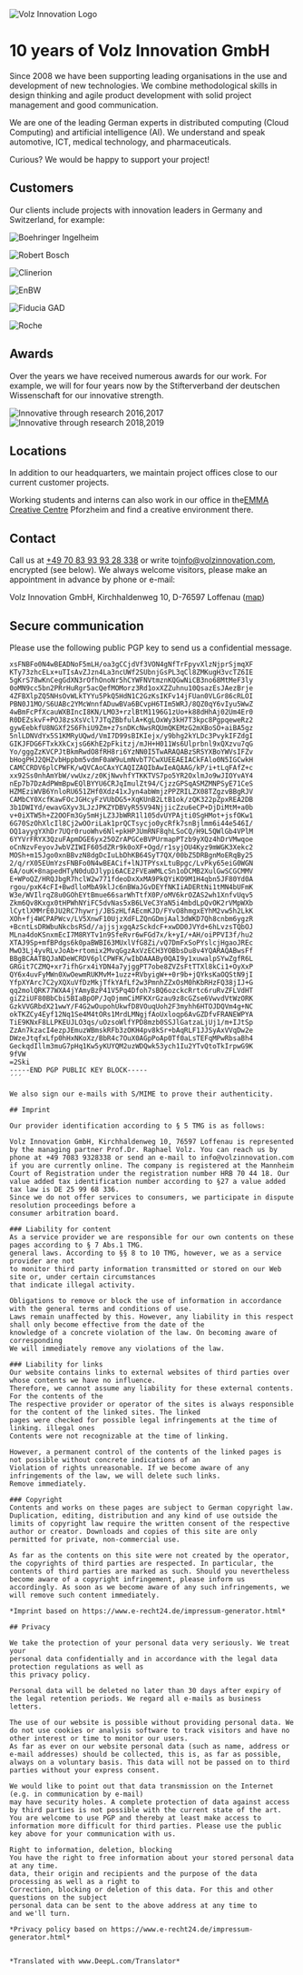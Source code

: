 ![Volz Innovation Logo](volz_logo.jpg)

# 10 years of Volz Innovation GmbH
Since 2008 we have been supporting leading organisations in the use and development of new technologies. We combine methodological skills in design thinking and agile product development with solid project management and good communication. 

We are one of the leading German experts in distributed computing (Cloud Computing) and artificial intelligence (AI). We understand and speak automotive, ICT, medical technology, and pharmaceuticals. 

Curious? We would be happy to support your project! 

## Customers

Our clients include projects with innovation leaders in Germany and Switzerland, for example:

![Boehringer Ingelheim](boehringer_ingelheim.png)

![Robert Bosch](bosch.png)

![Clinerion](clinerion.jpg)

![EnBW](enbw.png)

![Fiducia GAD](fiducia_gad.png)

![Roche](roche.png)

## Awards

Over the years we have received numerous awards for our work. For example, we will
for four years now by the Stifterverband der deutschen Wissenschaft for our innovative strength.

![Innovative through research 2016,2017](FuE16.png)
![Innovative through research 2018,2019](FuE18.png)

## Locations

In addition to our headquarters, we maintain project offices close to our current customer projects. 

Working students and interns can also work in our office in the[EMMA Creative Centre](http://www.emma-pf.de/) Pforzheim and find a creative environment there.

## Contact

Call us at [+49 70 83 93 93 28 338](tel:+4970839328338) or write to[info@volzinnovation.com](mailto:info@volzinnovation.com), encrypted (see below). We always welcome visitors, please make an appointment in advance by phone or e-mail:

Volz Innovation GmbH, Kirchhaldenweg 10, D-76597 Loffenau ([map](https://www.openstreetmap.org/way/220058489))

## Secure communication
Please use the following public PGP key to send us a confidential message. 
```
xsFNBFo0N4wBEADNoF5mLH/oa3gCCjdVf3VON4gNfTrFpyvXlzNjprSjmqXF
KTy73zhcELx+uTIsAvZJzn4La3ncUWf2SUbnjGsPL3qCl8ZMKugH3vcTZ6IE
5gKrS78wKnCegGdXN3rOfhOnoNr5hCYWFNVtmznKQGwNiCB3no68MtMeF3ly
0oMN9cc5bn2PRrHuRgr5acQefMOMorz3Rd1oxXZZuhnu10QsazEsJAezBrje
4ZFBXlpZQ5NHsOvWLkTYYu5PkQ5HdN1C2GzKsIKFv14jFUan0VLGr86cRLOI
PBN0J1MO/S6UABc2YMcWnnfADuwBVa6BCvpH6TIm5WRJ/8QZ0qY6vIyu5WwZ
4wBmFcPfXcauWXBIncI8KN/LMO3+rzlBtM1196G1zUo+k88dHhAj02Um4Er0
R0DEZskvF+POJ8zsXsVcl7JTqZBbfulA+KgLOxWy3kH7T3kpc8PgpqeweRz2
gywEebkfU8NGXf2S6FhiU9Zm+z7snDKcNwsRQUmQKEMzG2mXBoSO+aiBA5gz
5nlLDNVdYx5S1KMRyUQwd/VmI7D99sBIKIejx/y9bhg2kYLDc3PvykIFZdgI
GIKJFDG6FTxkXkCxjsG6KhE2pFkitzj/mJH+H011Ws6Ulprbnl9xQXzvu7qG
Yo/gggZzKVCPJtBkmRwdO8fRH8ri6YzNN0I5TwARAQABzSRSYXBoYWVsIFZv
bHogPHJ2QHZvbHppbm5vdmF0aW9uLmNvbT7CwXUEEAEIACkFAlo0N5IGCwkH
CAMCCRDV6plCPWFK/wQVCAoCAxYCAQIZAQIbAwIeAQAAG/kP/i+tLqFAfZ+c
xx92Ss0nhAmYbW/vwUxz/z0KjNwvhfYTKKTVS7po5YR2OxlmJo9wJIOYvAY4
nEp7b7DzAdPWmBpwEQlBYYU6CRJqImulZt94/CjzzGPSqASMZMNPSyE71CeS
HZMEziWVB6YnloRU651ZHf0Xdz41xJyn4abWmjzPPZRILZX08TZgzvBBgRJV
CAMbCY0XcfKawFOcJGHcyFzVUbDG5+XqKUnB2LtB1ok/zQK322pZpxREA2DB
3b1DWIYd/ewavGXyv3LJzJPKZYDBVyR55V94NjjicZzu6eCP+DjDiMtM+a0b
v+0iXTW5h+Z2OOFm3Gy5mHjLZ3JbWRR1l105dvUYPAjti0SgHMot+jsfOKw1
6G70SzOhXlcIl8Cj2wOOriLak1prQCTsycjo0ycRfk7snBjlmm6i44e546I/
OQ1ayygYXhDr7UQr0ruoWhv6Nl+pkHPJUmRNF8qhLSoCQ/H9L5QWlGb4VPlM
6YYVrFRYX3QzuFApmDGE6yx25OZrAPGCeBVPUrmapPTzb9yXQz4hDrVMwqoe
oCnNzvFeyovJwbVZIWIF605dZRr9k0oXF+Ogd/r1syjOU4Kyz9mWGK3Xekc2
MOSh+m15Jgo0xnBBvzN8dgDcIuLbDhKB64SyT7QX/00bZ5DRBgnMoERqBy25
2/q/rX05EUmYzsFNBFo0N4wBEACif+lNJTPYsxLtuBpgc/LvPky65eiG0WGN
6A/ouK+8napedHTyN0duDJlypi6ACE2FVEaWMLcSn1oDCMB2XulGwSCGCMMV
E+WPoQZ/HRQJbgR7hclW2w771fdeoDxXxMA9PkQYiKO9M1H4qbn5JF80Yd0A
rgou/pxK4cFI+BwdlloMbA9klJc6nBWaJGvDEYfNKIiADERtNi1tMN4bUFmK
W3e/WVIlrqZ8u0GOhEYtBmue66sarWhTtfX0P/oMV6krOZAS2wh1XnfvUqv5
Zkm6Qv8Kxgx0tHPWhNYiFC5dvNas5xB6LVeC3YaN5i4mbdLpQvOK2rVMpWXb
lCytlXMMrE0JU2RC7hywrj/JBSzHLfAEcmKJD/FYvO8hmgxEYhM2vw5h2LkK
XOh+fj4WCPAPWcv/LV5XnwF10UjzXdFLZQnGDmjAal3dWKD7Qh8cnbm6ygzR
+BcntLsDRWbuNkcbsRSd//ajjsjxgqAzSckdcF+xwDD0JVYd+6hLvzsTQbOJ
MLna4doKSnxmEcI7M8RYTv1n9SfeRvr6wFGd7x/k+yI/+AH/oiPPVI3f/hu2
XTAJ9Sp+mfBPdgs6k0paBWBI63MUxlVfG8Zi/vQ7DmFxSoPYslcjHgaoJREc
MwO3Lj4yvRLvJoAb+rtomix2MvqGgzAxVzECH3YOBbsDu8v4YQARAQABwsFf
BBgBCAATBQJaNDeWCRDV6plCPWFK/wIbDAAABy0QAI9y1xuwalpSYwZgfR6L
GRGit7CZMQ+xr7ifhGrx4iYDN4a7yjggPT7obe8ZVZsFtTTXl8kCi1+OyXxP
QY6x4uvFyMWn0XwOewmRUKMvM+1uzz+RVbyigW++0r9b+jQYksKaOQStN9jI
YfpXYArc7C2yXQXuVfDzMkjTfkYAfLf2w3PmnhZZxOsM0hKbRHzFQ38jIJ+G
qq2molQRK77WXA4jYAmyBzP41V5Pq4Dfoh7sBQ6ozckcRrtc6ruRvZFLVdHT
giZ2iUF80BbCbi5BIaBpOP/JqOjmmCiMFKXrGzau9z8cGZse6VwvdVtWzORK
GzkVVGRbdX21wwY/F4G2wOupohUkwfD8VOuqUoh2F3myhh6HTOJDQVm4g+NC
okTKZCy4Eyf12Nq1Se4M4tORs1MrdLMNgjfAoUxloqp6AvGZDfvFRANEWPYA
TiE9KNxF8LLPKEUJLO3qs/uOzsoWlfYPD8mzb0SSJlGatzaLjUj1/m+IJtSp
ZzAn7kzacI4ezpJEmuzWBmskRFb3zOKH4pv8kSr+bAqRLF1JJSyAxVVqDw2e
DWzeJtqfxLfp0hHxNKoXz/BbR4c7OuX0AGpPoAp0Tf0aLsTEFqMPwRbsaBh4
GeckqdIllm3muG7pHq1Kw5yKUYQM2uzWDQwk53ych1Iu2YTvQtoTkIrpwG9K
9fVW
=2Ski
-----END PGP PUBLIC KEY BLOCK-----
´´´

We also sign our e-mails with S/MIME to prove their authenticity.

## Imprint

Our provider identification according to § 5 TMG is as follows:

Volz Innovation GmbH, Kirchhaldenweg 10, 76597 Loffenau is represented by the managing partner Prof.Dr. Raphael Volz. You can reach us by phone at +49 7083 9328338 or send an e-mail to info@volzinnovation.com if you are currently online. The company is registered at the Mannheim Court of Registration under the registration number HRB 70 44 18. Our value added tax identification number according to §27 a value added tax law is DE 25 99 68 336.
Since we do not offer services to consumers, we participate in dispute resolution proceedings before a
consumer arbitration board.

### Liability for content
As a service provider we are responsible for our own contents on these pages according to § 7 Abs.1 TMG.
general laws. According to §§ 8 to 10 TMG, however, we as a service provider are not
to monitor third party information transmitted or stored on our Web site or, under certain circumstances
that indicate illegal activity.

Obligations to remove or block the use of information in accordance with the general terms and conditions of use.
Laws remain unaffected by this. However, any liability in this respect shall only become effective from the date of the
knowledge of a concrete violation of the law. On becoming aware of corresponding
We will immediately remove any violations of the law.

### Liability for links
Our website contains links to external websites of third parties over whose contents we have no influence.
Therefore, we cannot assume any liability for these external contents. For the contents of the
The respective provider or operator of the sites is always responsible for the content of the linked sites. The linked
pages were checked for possible legal infringements at the time of linking. illegal ones
Contents were not recognizable at the time of linking.

However, a permanent control of the contents of the linked pages is not possible without concrete indications of an
Violation of rights unreasonable. If we become aware of any infringements of the law, we will delete such links.
Remove immediately.

### Copyright
Contents and works on these pages are subject to German copyright law. Duplication, editing, distribution and any kind of use outside the limits of copyright law require the written consent of the respective author or creator. Downloads and copies of this site are only permitted for private, non-commercial use.

As far as the contents on this site were not created by the operator, the copyrights of third parties are respected. In particular, the contents of third parties are marked as such. Should you nevertheless become aware of a copyright infringement, please inform us accordingly. As soon as we become aware of any such infringements, we will remove such content immediately.

*Imprint based on https://www.e-recht24.de/impressum-generator.html*

## Privacy

We take the protection of your personal data very seriously. We treat your
personal data confidentially and in accordance with the legal data protection regulations as well as
this privacy policy.

Personal data will be deleted no later than 30 days after expiry of the legal retention periods. We regard all e-mails as business letters.

The use of our website is possible without providing personal data. We do not use cookies or analysis software to track visitors and have no other interest or time to monitor our users. 
As far as ever on our website personal data (such as name, address or e-mail addresses) should be collected, this is, as far as possible, always on a voluntary basis. This data will not be passed on to third parties without your express consent.

We would like to point out that data transmission on the Internet (e.g. in communication by e-mail)
may have security holes. A complete protection of data against access by third parties is not possible with the current state of the art. You are welcome to use PGP and thereby at least make access to information more difficult for third parties. Please use the public key above for your communication with us.

Right to information, deletion, blocking
You have the right to free information about your stored personal data at any time.
data, their origin and recipients and the purpose of the data processing as well as a right to
Correction, blocking or deletion of this data. For this and other questions on the subject
personal data can be sent to the above address at any time to
and we'll turn.

*Privacy policy based on https://www.e-recht24.de/impressum-generator.html*


*Translated with www.DeepL.com/Translator*
